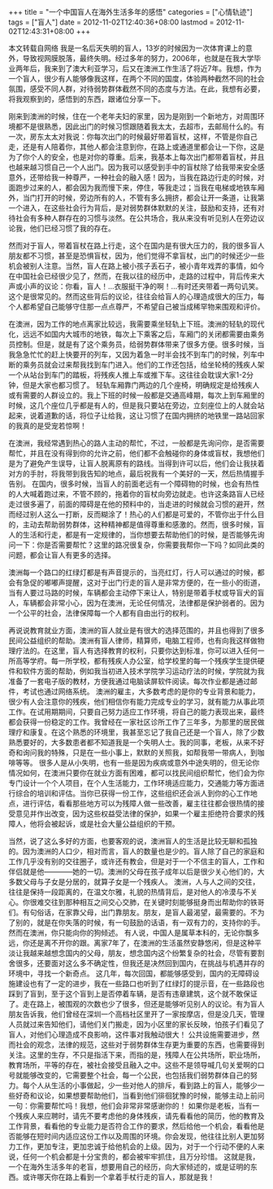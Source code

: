 +++
title = "一个中国盲人在海外生活多年的感悟"
categories = ["心情轨迹"]
tags = ["盲人"]
date = 2012-11-02T12:40:36+08:00
lastmod = 2012-11-02T12:43:31+08:00
+++



<quote>本文转载自网络</quote>
我是一名后天失明的盲人，13岁的时候因为一次体育课上的意外，导致视网膜脱落，最终失明。经过多年的努力，2006年，也就是在我大学毕业两年后，我来到了澳大利亚学习，后又在澳洲工作生活了将近7年。我想，作为一个盲人，很少有人能够像我这样，在两个不同的国度，体验两种截然不同的社会氛围，感受不同人群，对待弱势群体截然不同的态度与方法。在此，我想有必要，将我观察到的，感悟到的东西，跟诸位分享一下。




刚来到澳洲的时候，住在一个老年夫妇的家里，因为是刚到一个新地方，对周围环境都不是很熟悉，因此出门的时候习惯跟随着我太太，去超市，去邮局什么的。有一次，房东太太对我说：你每次出门的时候最好带着盲杖，这样，不管是你自己走，还是有人陪着你，其他人都会注意到你，在路上或通道里都会让一下你，这是为了你个人的安全，也是对你的尊重。后来，我基本上每次出门都带着盲杖，并且也越来越习惯自己一个人出门。因为我可以感受到手中的盲杖除了给我带来安全感意外，还带给我一种尊严，一种社会的融入感！因为，当我在路边行走的时候，对面跑步过来的人，都会因为我而慢下来，停住，等我走过；当我在电梯或地铁车厢外，当门打开的时候，旁边所有的人，不管有多么拥挤，都会让开一条道，让我第一个进入，在这些社会行为背后，是对弱势群体默默的关注，鼓励和支持，还有对待社会有多种人群存在的习惯与淡然。在公共场合，我从来没有听见别人在旁边议论我，他们已经习惯了我的存在。

然而对于盲人，带着盲杖在路上行走，这个在国内是有很大压力的，我的很多盲人朋友都不习惯，甚至是恐惧盲杖，因为，他们觉得不拿盲杖，出门的时候还少一些机会被别人注意。当然，盲人在路上被小孩子丢石子，被小青年戏弄的事情，如今在中国社会已经很少见了，然而，在我以往的经历中，走路的过程中，背后传来大声或小声的议论：你看，盲人！...衣服挺干净的啊！...有时还夹带着一两句讥笑。这个是很常见的。然而这些背后的议论，往往会给盲人的心理造成很大的压力，每个人都希望自己能够守住那一点点尊严，不希望自己被当成稀罕物来围观和评价。

在澳洲，因为工作的地点离家比较远，我需要乘坐轻轨上下班。澳洲的轻轨的现代化，远远不如国内大城市的地铁，每次上下乘客之后，车厢门的关闭都需要由乘务员控制。但是，就是有了这个乘务员，给弱势群体带来了很多方便。很多时候，当我急急忙忙的赶上快要开的列车，又因为着急一时半会找不到车门的时候，列车中断的乘务员就会过来帮我找到车门进入。他们的工作还包括，给坐轮椅的残疾人架一个从站台到车门的踏板，将残疾人推上车或推下车。这往往会耽误大家1-2分钟，但是大家也都习惯了。
轻轨车厢靠门两边的几个座椅，明确规定是给残疾人或有需要的人群设立的。我上下班的时候一般都是交通高峰期，每次上到车厢里的时候，这几个座位几乎都是有人的，但是我只要站在旁边，立刻座位上的人就会站起来，说着道歉的话，将位子让给我，这让习惯了在国内拥挤的地铁里一路站回家的我真的是受宠若惊啊！

在澳洲，我经常遇到热心的路人主动的帮忙，不过，一般都是先询问你，是否需要帮忙，并且在没有得到你的允许之前，他们都不会触碰你的身体或盲杖，我想他们是为了避免产生误导，让盲人脱离原有的路线。当得到许可以后，他们会让我扶着对方的手肘，将我带到我告知的地点，最后祝我有一个美好的一天，然后热情握手告别。
在国内，很多时候，当盲人的前面老远有一个障碍物的时候，也会有热性的人大喊着跑过来，不管不顾的，拖着你的盲杖向旁边就走。也许这条路盲人已经走过很多遍了，前面的障碍是在他的预料中的，当走进的时候就会习惯的避开，然而经过别人这么一打断，反而糊涂了！热心的人们都是可爱的，不管你出于什么目的，主动去帮助弱势群体，这种精神都是值得尊重和感激的。然而，很多时候，盲人的生活和行走，都是有一定规律的，当你想要去帮助他们的时候，是否能够先询问一下：你是否需要帮忙？这里的路况很复杂，你需要我帮你一下吗？如同此类的问题，都会让盲人有更多的选择。

澳洲每一个路口的红绿灯都是有声音提示的，当亮红灯，行人可以通过的时候，都会有急促的嘟嘟声提醒，这对于出门行走的盲人是非常方便的，在一些小的街道，当有人要过马路的时候，车辆都会主动停下来让人，特别是带着手杖或导盲犬的盲人，车辆都会非常小心，因为在澳洲，无论任何情况，法律都是保护弱者的。因为一个公平的社会，法律保障每一个人都有自由出行的权利。

再说说教育就业方面，澳洲的盲人就业是有很大的选择范围的，并且也得到了很多民间公益组织的帮助。澳洲有盲人律师，精算师，电脑工程师，也有向我这样做物理疗法的。在这里，盲人有选择教育的权利，只要你达到标准，你可以进入任何一所高等学府。每一所学校，都有残疾人办公室，给学校里的每一个残疾学生提供硬件和软件方面的帮助，例如我当初进入技术学院学习运动疗法的时候，学院就为我准备了一套电子版的教材，方便我通过电脑读屏软件阅读。每次作业都是通过邮件，考试也通过网络系统。
澳洲的雇主，大多数考虑的是你的专业背景和能力，很少有人会注意你的残疾，他们相信你有能力完成专业的学习，就有能力从事此项工作。在试用期期间，只要自己努力适应工作环境，将自己的能力表现出来，最终都会获得一份稳定的工作。我曾经在一家社区诊所工作了三年多，为那里的居民做理疗和康复。在这个熟悉的环境里，我甚至忘记了我自己还是一个盲人，除了少数熟悉要好的，大多数患者都不知道我是一个失明人士。我的同事，老板，从来不好奇和询问我的特殊，只是在一些小事上，默默的关照我，如帮我带一带病人，到咖啡等等。
很多人是从小失明，也有一些是因为疾病或意外中途失明的，但无论你情况如何，在澳洲只要你在就业方面有困难，都可以找民间组织帮忙，他们会为你专门设计一个个人项目，在个人生活能力，工作环境适应能力，交通能力等方面进行综合的培训和评估。当你已获得一份工作，这些组织还会派人到你的心工作地点，进行评估，看看那些地方可以为残障人做一些改善，雇主往往都会很热情的接受意见并作出改变，因为这些权益受法律的保护，如果一个雇主拒绝符合要求的残障人，他将会被起诉，或是社会大量公益组织的干预。

当然，说了这么多好的方面，也要客观的说，澳洲盲人的生活是比较无聊和孤独的。因为澳洲的人口少，相对而言，盲人的数量也是少的。盲人除了自己的家庭和工作几乎没有别的交往圈子，或许还有教会，但是对于一个不信主的盲人，工作和伴侣就是他————她的一切。澳洲的父母在孩子成年以后是很少关心他们的，大多数父母与子女是分居的，就算子女是一个残疾人。
	澳洲，人与人之间的交往，往往是保持一段距离的，在温文尔雅，礼貌的热情背后，是对他人的冷漠与不关心。你很难交往到那种相互之间交心交肺，在关键时刻能够挺身而出帮助你的铁哥们。有句俗话，在家靠父母，出门靠朋友。朋友，是盲人最渴望，最需要的。不为了别的，就是在你失落的时候，有一句鼓励的话语，有一双有力的，支持你的手。然而在澳洲，你只能向你的狗倾述。
有人说，中国人是属草本科的，无论你飘多远，你还是离不开你的跟。离家7年了，在澳洲的生活虽然安静悠闲，但是这种平淡让我越来越想念国内的父母，朋友，想念国内这个纷繁复杂的社会，尽管有要割舍很多，还要面对这么多不确定性，但我还是决然回到国内，在挑战与机遇并存的环境中，寻找一个新奇点。
这几年，每次回国，都能够感受到，国内的无障碍设施建设也有了一定的进步，我在一些路口也听到了红绿灯的提示音，在一些路段也踩到了盲到，至于这个盲到上是否停着车辆，是否有违章建筑，这个就不敢保证了。走在路上，被围观的次数也少了很多，但还是能够听见别人的议论。有为盲人朋友告诉我，他们曾经在深圳一个高档社区里开了一家按摩店，但是没几天，管理人员就过来告知他们，请他们关门搬走，因为小区里的家长反映，怕孩子们看见了盲人，对他们心理造成不良影响，这件事对我触动很大！
公共设施需要进步，然而社会的观念，法律的规范，这些对于弱势群体生存更为重要的东西，也需要得到关注。这里的生存，不只是指活下来，而指的是，残障人在公共场所，职业场所，教育场所，平等的存在，被社会接受且融入之中。这些不是领导喊几句关爱啊的口号就能够改变的，它需要整个社会，每一个公民，也包括我们弱势群体自己的努力。每个人从生活的小事做起，少一些对他人的排斥，看到路上的盲人，能够少一些好奇和议论，如果想要帮助他们，当看到他们徘徊犹豫的时候，能够主动上前问一句：你需要帮忙吗！我想，他们会非常非常感谢你的！
如果你是老板，当有一个残疾人来应聘时，请先不要考虑他的身体残疾，请先看看他的简历，他的教育及工作背景，看看他的专业能力是否符合工作的要求，然后给他一个机会，看看他是否能够在短时间内适应这份工作以及周围的环境。你会发现，他往往比别人更加努力工作，更加专注，更加忠诚于给他机会的上级。因为，对于一个行动不便的人来说，任何一个机会都是十分宝贵的，都会被牢牢抓住，且万分珍惜。
这就是我，一个在海外生活多年的老盲，想要用自己的经历，向大家倾述的，或是证明的东西。或许哪天你在路上看到一个拿着手杖行走的盲人，那就是我！